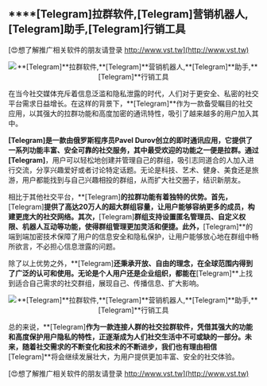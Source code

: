 ## ****[Telegram]**拉群软件,**[Telegram]**营销机器人,**[Telegram]**助手,**[Telegram]**行销工具**

[😍想了解推广相关软件的朋友请登录 http://www.vst.tw](http://www.vst.tw)

 <center><img src="https://vst.tw/MP4/tuiguang/png/1.png" alt="**[Telegram]**拉群软件,**[Telegram]**营销机器人,**[Telegram]**助手,**[Telegram]**行销工具"></center>

在当今社交媒体充斥着信息泛滥和隐私泄露的时代，人们对于更安全、私密的社交平台需求日益增长。在这样的背景下，**[Telegram]**作为一款备受瞩目的社交应用，以其强大的拉群功能和高度加密的通讯特性，吸引了越来越多的用户加入其中。

**[Telegram]**是一款由俄罗斯程序员Pavel Durov创立的即时通讯应用，它提供了一系列功能丰富、安全可靠的社交服务，其中最受欢迎的功能之一便是拉群。通过**[Telegram]**，用户可以轻松地创建并管理自己的群组，吸引志同道合的人加入进行交流，分享兴趣爱好或者讨论特定话题。无论是科技、艺术、健身、美食还是旅游，用户都能找到与自己兴趣相投的群组，从而扩大社交圈子，结识新朋友。

相比于其他社交平台，**[Telegram]**的拉群功能有着独特的优势。首先，**[Telegram]**提供了高达20万人的超大群组容量，让用户能够容纳更多的成员，构建更庞大的社交网络。其次，**[Telegram]**群组支持设置匿名管理员、自定义权限、机器人互动等功能，使得群组管理更加灵活和便捷。此外，**[Telegram]**的端到端加密技术保障了用户的信息安全和隐私保护，让用户能够放心地在群组中畅所欲言，不必担心信息泄露的问题。

除了以上优势之外，**[Telegram]**还秉承开放、自由的理念，在全球范围内得到了广泛的认可和使用。无论是个人用户还是企业组织，都能在**[Telegram]**上找到适合自己需求的社交群组，展现自己、传播信息、扩大影响。

 <center><img src="https://vst.tw/MP4/tuiguang/png/6.png" alt="**[Telegram]**拉群软件,**[Telegram]**营销机器人,**[Telegram]**助手,**[Telegram]**行销工具"></center>

总的来说，**[Telegram]**作为一款连接人群的社交拉群软件，凭借其强大的功能和高度保护用户隐私的特性，正逐渐成为人们社交生活中不可或缺的一部分。未来，随着社交需求的不断变化和技术的不断进步，我们也有理由相信**[Telegram]**将会继续发展壮大，为用户提供更加丰富、安全的社交体验。

[😍想了解推广相关软件的朋友请登录 http://www.vst.tw](http://www.vst.tw)



